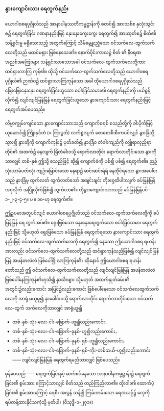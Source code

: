 ### နွားကျောင်းသား ရေတွက်နည်း

ယောဂါ၀စရပုဂ္ဂိုလ်သည် အာနာပါနဿတိကမ္မဋ္ဌာန်းကို စတင်၍ အားသစ်စ နှလုံးသွင်းစ၌ ရေတွက်ခြင်း ဂဏနာနည်းဖြင့် နှေးနှေးကွေးကွေး ရေတွက်၍ အားထုတ်စ၌ စိတ်၏ သန့်ရှင်းမှု မရှိသေးသည့် အတွက်ကြောင့် သိမ်မွေ့နူးညံ့သော ဝင်သက်လေ-ထွက်သက်လေတို့သည် မထင်မရှား ဖြစ်နေသေး၏။
နောက်ပိုင်းကာလ၌ စိတ် ၏ နီ၀ရဏအညစ်အကြေးများ သန့်ရှင်းလာသောအခါ ဝင်သက်လေ-ထွက်သက်လေတို့ကား ထင်ရှားလာကြ ကုန်၏။
ထိုသို့ ဝင်သက်လေ-ထွက်သက်လေတို့သည် ယောဂါ၀စရပုဂ္ဂိုလ်၏ ဉာဏ်၀၌ ထင်ရှားလာကြကုန်သော အခါ ထိုယောဂါ၀စရပုဂ္ဂိုလ်သည် ဖြေးဖြေးနှေးနှေး ရေတွက်ခြင်းဟူသော စပါးခြင်သမား၏ ရေတွက်နည်းကို ပယ်စွန့်လိုက်၍ လျင်လျင်မြန်မြန် ရေတွက်ခြင်းဟူသော နွားကျောင်းသား ရေတွက်နည်းဖြင့် ရေတွက်အပ်ပေသည်။

လိမ္မာကျွမ်းကျင်သော နွားကျောင်းသားသည် ကျောက်စရစ် စသည်တို့ကို ခါးပိုက်ဖြင့် ယူဆောင်၍ ကြိုးနှင်တံ (= ကြာပွတ်) လက်စွဲလျက် စောစောစီးစီးကပင်လျှင် နွားခြံသို့ သွား၍ နွားတို့ကို ကျောက်ကုန်း၌ ပုတ်ခတ်၍ နွားခြံ၀ တံခါးကျည်ကို လျှိုရာလှည့်ရာတိုင်၏ အထက်၌ နေလျက် ခြံတံခါး၀သို့ ရောက်လာတိုင်း ရောက်လာတိုင်းသော နွားကိုသာလျှင် တစ်-နှစ် ဤသို့ စသည်ဖြင့် ဆို၍ ကျောက်ခဲကို ပစ်၍ ပစ်၍ ရေတွက်၏။
ညဉ့်သုံးယာမ်ပတ်လုံး ကျဉ်းမြောင်းသော နေရာ၌ ဆင်းဆင်းရဲရဲ နေထိုင်ရသော နွားအပေါင်းသည် နွားခြံမှ ထွက်လတ် ထွက်လတ်သော် အချင်းချင်း တိုးဝှေ့ထိပါးလျက် ခပ်မြန်မြန် အစုလိုက် အပြုံလိုက်ဖြစ်၍ ထွက်လာ၏။
ထိုနွားကျောင်းသားသည် ခပ်မြန်မြန်ပင် - ၁-၂-၃-၄-၅။ ပ ။ ၁၀-ဟု ရေတွက်၏။

ဤဥပမာအတူပင်လျှင် ယောဂါ၀စရပုဂ္ဂိုလ်သည် ဝင်သက်လေ-ထွက်သက်လေတို့ကို ခပ်မြန်မြန် ရေ တွက်အပ်၏။
ရှေးဖြစ်သော နှေးနှေးရေတွက်သော စပါးခြင်သမား ရေတွက်နည်းဖြင့် သို့မဟုတ် ရှေးဖြစ်သော ခပ်မြန်မြန် ရေတွက်ရသော နွားကျောင်းသား ရေတွက်နည်းဖြင့် ဝင်သက်လေ-ထွက်သက်လေကို ရေတွက်၍ နေသော ဤယောဂါ၀စရ ရဟန်းအားလည်း ဝင်သက်လေ-ထွက်သက်လေတို့သည် ထင်ရှားကုန်သည်ဖြစ်၍ လျင်လျင်မြန်မြန် အဖန်တလဲလဲ ဖြစ်ပေါ်၍ လာကြကုန်၏။
ထိုနောင် ဤယောဂါ၀စရ ရဟန်းတော်သည် ဤ ဝင်သက်လေ-ထွက်သက်လေတို့သည် လျင်လျင်မြန်မြန် အဖန်တလဲလဲ ဖြစ်ပေါ်နေကြကုန်၏ဟုသိ၍ နှာသီးဖျား သို့မဟုတ် အထက်နှုတ်ခမ်း၏ အတွင်း၌လည်းကောင်း အပြင်၌လည်းကောင်း ဖြစ်ပေါ်နေသော ဝင်သက်လေထွက်သက်လေကို အာရုံ မယူမူ၍ နှာခေါင်း၀သို့ ရောက်လာတိုင်း ရောက်လာတိုင်းသော ဝင်သက်လေ-ထွက် သက်လေကိုသာလျှင် အာရုံယူ၍

- တစ်-နှစ်-သုံး-လေး-ငါး-ခြောက်-ဟူ၍လည်းကောင်း，
- တစ်-နှစ်-သုံး-လေး-ငါး-ခြောက်-ခုနစ်-ဟူ၍လည်းကောင်း，
- တစ်-နှစ်-သုံး-လေး-ငါး-ခြောက်-ခုနစ်-ရှစ်-ဟူ၍လည်းကောင်း，
- တစ်-နှစ်-သုံး-လေး-ငါး-ခြောက်-ခုနစ်-ရှစ်-ကိုး-တစ်ဆယ်-ဟူ၍လည်းကောင်း ——
လျင်လျင်မြန်မြန် ရေတွက်ရမည်သာလျှင် ဖြစ်ပေသည်။

မှန်ပေသည် ---- ရေတွက်ခြင်းနှင့် ဆက်စပ်နေသော အာနာပါနကမ္မဋ္ဌာန်း၌ ရေတွက်ခြင်း၏ စွမ်းအား ကြောင့်သာလျှင် စိတ်သည် တည်ကြည်လာ၏။
ထိုးဝါး၏ ထောက်ပံ့ခြင်း၏ စွမ်းအားကြောင့် ရေစီး အလွန် သန်၍ ကြမ်းတမ်းသော ရေအယဉ်၌ လှေကို ရပ်တန့်ထားနိုင်သကဲ့သို့ မှတ်ပါ။
(ဝိသုဒ္ဓိ-၁-၂၇၁။)
